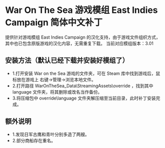 # War On The Sea 游戏模组 East Indies Campaign 简体中文补丁
提供针对游戏模组 East Indies Campaign 的汉化支持，由于游戏文件组织方式，其中也已包含原版游戏的汉化内容，无需重复下载。
当前对应模组版本：3.01

## 安装方法（默认已经下载并安装好模组了）
- 1.打开安装 War on the Sea 游戏的文件夹，可在 Steam 库中找到游戏后，鼠标放在游戏上 右键->管理->浏览本地文件。
- 2.打开路径 WarOnTheSea_Data\StreamingAssets\override ，找到其中 language 文件夹，将其删除或改名当作备份。
- 3.将压缩包中 override\language 文件夹解压缩至当前目录，此时补丁安装完成。

## 额外说明
- 1.发现日军古鹰和青叶分别多造了两艘。
- 2.部分商船存在重名。
